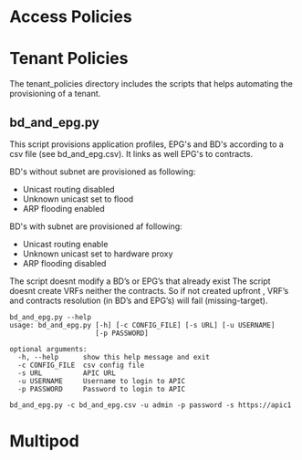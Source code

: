 # Access Policies




# Tenant Policies

The tenant_policies directory includes the scripts that helps automating the provisioning of a tenant.


## bd_and_epg.py 

This script provisions application profiles, EPG's and BD's according to a csv file (see bd_and_epg.csv). It links as well EPG's to contracts.

BD's without subnet are provisioned as following:
* Unicast routing disabled
* Unknown unicast set to flood
* ARP flooding enabled

BD's with subnet are provisioned af following:
* Unicast routing enable
* Unknown unicast set to hardware proxy
* ARP flooding disabled

The script doesnt modify a BD’s or EPG’s that already exist
The script doesnt create VRFs neither the contracts. So if not created upfront , VRF’s and contracts resolution (in BD’s and EPG’s) will fail (missing-target).

```
bd_and_epg.py --help
usage: bd_and_epg.py [-h] [-c CONFIG_FILE] [-s URL] [-u USERNAME]
                     [-p PASSWORD]

optional arguments:
  -h, --help      show this help message and exit
  -c CONFIG_FILE  csv config file
  -s URL          APIC URL
  -u USERNAME     Username to login to APIC
  -p PASSWORD     Password to login to APIC
  
bd_and_epg.py -c bd_and_epg.csv -u admin -p password -s https://apic1  
```




# Multipod

